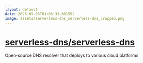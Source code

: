 ```yaml
---
layout: default
date: 2025-05-05T01:06:33.601552
image: assets/serverless-dns_serverless-dns_cropped.png
---
```


# [serverless-dns/serverless-dns](https://github.com/serverless-dns/serverless-dns)

Open-source DNS resolver that deploys to various cloud platforms

